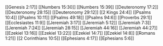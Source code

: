 [[Genesis 2:17]]
[[Numbers 15:30]]
[[Numbers 15:39]]
[[Deuteronomy 17:2]]
[[Deuteronomy 28:15]]
[[Deuteronomy 29:12]]
[[2 Kings 24:4]]
[[Psalms 10:4]]
[[Psalms 10:11]]
[[Psalms 49:18]]
[[Psalms 94:6]]
[[Proverbs 29:1]]
[[Ecclesiastes 11:9]]
[[Jeremiah 3:17]]
[[Jeremiah 5:12]]
[[Jeremiah 7:3]]
[[Jeremiah 7:24]]
[[Jeremiah 28:15]]
[[Jeremiah 44:16]]
[[Jeremiah 44:27]]
[[Ezekiel 13:16]]
[[Ezekiel 13:22]]
[[Ezekiel 14:7]]
[[Ezekiel 14:8]]
[[Romans 1:21]]
[[2 Corinthians 10:5]]
[[Ephesians 4:17]]
[[Ephesians 5:6]]
